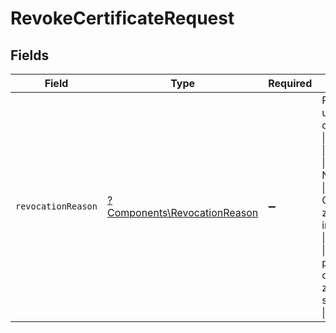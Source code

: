 # RevokeCertificateRequest


## Fields

| Field                                                                                                                                                                                                                                            | Type                                                                                                                                                                                                                                             | Required                                                                                                                                                                                                                                         | Description                                                                                                                                                                                                                                      |
| ------------------------------------------------------------------------------------------------------------------------------------------------------------------------------------------------------------------------------------------------ | ------------------------------------------------------------------------------------------------------------------------------------------------------------------------------------------------------------------------------------------------ | ------------------------------------------------------------------------------------------------------------------------------------------------------------------------------------------------------------------------------------------------ | ------------------------------------------------------------------------------------------------------------------------------------------------------------------------------------------------------------------------------------------------ |
| `revocationReason`                                                                                                                                                                                                                               | [?Components\RevocationReason](../../Models/Components/RevocationReason.md)                                                                                                                                                                      | :heavy_minus_sign:                                                                                                                                                                                                                               | Powód unieważnienia certyfikatu.<br/>\| Wartość \| Opis \|<br/>\| --- \| --- \|<br/>\| Unspecified \| Nieokreślony. \|<br/>\| Superseded \| Certyfikat został zastąpiony przez inny. \|<br/>\| KeyCompromise \| Klucz prywatny powiązany z certyfikatem został skompromitowany. \|<br/> |
